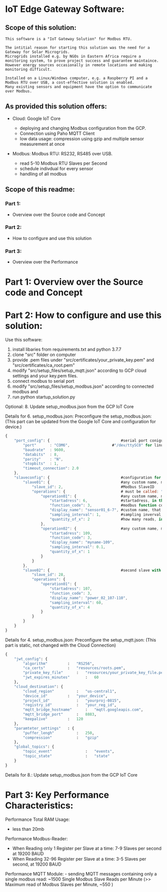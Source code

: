 # IoT Edge Gateway Software:

## Scope of this solution:
	This software is a "IoT Gateway Solution" for Modbus RTU. 
	
	The intitial reason for starting this solution was the need for a Gateway for Solar Microgrids.
	Microgrids installed e.g. by NGOs in Eastern Africa require a monitoring system, to prove project success and guarantee maintaince. 
	However energy sources occasionally in remote locations and making monitoring difficult. 

	Installed on a Linux/Windows computer, e.g. a Raspberry PI and a Modbus RTU over USB, a cost-effective solution is enabled. 
	Many existing sensors and equipment have the option to communicate over Modbus.

## As provided this solution offers:
- Cloud: Google IoT Core
	- deploying and changing Modbus configuration from the GCP.
	- Connection using Paho MQTT Client
	- low data usage: compression using gzip and multiple sensor measurement at once

- Modbus: Modbus RTU: RS232, RS485 over USB.
	- read 5-10 Modbus RTU Slaves per Second
	- schedule indivdual for every sensor
	- handling of all modbus

## Scope of this readme:

### Part 1:
- Overview over the Source code and Concept
### Part 2: 
- How to configure and use this solution
### Part 3: 
- Overview over the Performance

# Part 1: Overview over the Source code and Concept




# Part 2: How to configure and use this solution:

Use this software:
1. install libaries from requirements.txt and python 3.7.7
2. clone "src" folder on computer
3. provide .pem files under "src/certificates/your_private_key.pem" and "src/certificates/ca_root.pem"
4. modify "src/setup_files/setup_mqtt.json" according to GCP cloud settings and your key.pem files.
5. connect modbus to serial port
6. modify "src/setup_files/setup_modbus.json" according to connected modbus and 
7. run python startup_solution.py

Optional:
8. Update setup_modbus.json from the GCP IoT Core

Details for 6. setup_modbus.json:
Preconfigure the setup_modbus.json: (This part can be updated from the Google IoT Core and configuration for device.)

```javascript
{
    "port_config": {                                #serial port coniguration, configures python Serial.Serial
        "port"		: "COM6",                   #"/dev/ttySC0" for linux or "COM" for windows
        "baudrate"	: 9600,
        "databits"	: 8,
        "parity"	: "N",
        "stopbits"	: 1,
        "timeout_connection": 2.0
    },
    "slaveconfig": {                                #configuration for all slaves over this port, configures python Modbus_TK
        "slave01": {                                #any custom name, must be unique
            "slave_id": 2,                          #Modbus SlaveID
            "operations": {                         # must be called: "operations"
                "operation01": {                    #any custom name, must be unique
                    "startadress": 6,               #startadress, in this case 0006 or 6
                    "function_code": 3,             #modbus function code
                    "display_name": "sensor01_6-7", #custom name, that will be sent with MQTT
                    "sampling_interval": 1,         #sampling inverval, in seconds between 0.1 and 864001, recommended >0.5
                    "quantity_of_x": 2              #how many reads, in this case, value of 40006 and 40007 will be returned
                },
                "operation02": {                    #any custom name, must be unique, e.g. in this case not "operation01"
                    "startadress": 109,
                    "function_code": 3,
                    "display_name": "myname-109",
                    "sampling_interval": 0.1,
                    "quantity_of_x": 1
                }
            }
        },
        "slave02": {                                #second slave with different slave_id
            "slave_id": 28,
            "operations": {
                "operation01": {
                    "startadress": 107,
                    "function_code": 3,
                    "display_name": "power_02_107-110",
                    "sampling_interval": 60,
                    "quantity_of_x": 4                    
                }
            }
        }
    }
}
```

Details for 4. setup_modbus.json:
Preconfigure the setup_mqtt.json: (This part is static, not changed with the Cloud Connection)

```python
{
	"jwt_config": {
		"algorithm"			:	"RS256",                                    #Which encryption algorithm to use to generate the JWT.
		"ca_certs"			:	"resources/roots.pem",                      #CA root from https://pki.google.com/roots.pem
		"private_key_file"		:	"resources/your_private_key_file.pem",      #Path to private key file.
		"jwt_expires_minutes"		:	60                                          #Expiration time, in minutes, for JWT tokens. notlonger then 24h, recommended 60mins
	},
	"cloud_destination": {
		"cloud_region"			:	"us-central1",								#Cloud_region
		"device_id"			:	"your_device",								#IoT Core Device name		
		"project_id"			:	"yourproj-0815",							#project name		
		"registry_id"			:	"your_reg_id",							    #IoT Core Registry ID
		"mqtt_bridge_hostname"		:	"mqtt.googleapis.com",                      #MQTT bridge hostname
		"mqtt_bridge_port"		:	8883,	                                    #Choices : 8883 or 443.     MQTT bridge port.
		"keepalive"			:	120                                         #MQTT Heartbeat Frequency in seconds, best practice 60 or 120 seconds,  should not exceed max of 20 minutes
	},
	"paramteter_settings"	: {
		"puffer_lengh"			:	250,                                        #Now many sensor reads / RTU requests to accumulate before publishing. Best Practice: Size of Slave reads per 10 minutes
		"compression"			:	"gzip"                                      #String, Choice: "gzip", "lzma" or  "None". With "gzip" and "lzma", encoding json as utf-8 message and compressing. Reduces transmit data by Factor ~10
	},
	"global_topics": {                                                          #must be preconfigured in Cloud, IoT Core default is "events" and "state", otherwise will fail
		"topic_event"           	:	"events",                                   #topic for MQTT messages containing telemetry/sensor data, 
		"topic_state"           	:	"state"                                     #topic for MQTT messages containing status updates or critical errors, 
	}
}
```
Details for 8.: Update setup_modbus.json from the GCP IoT Core



# Part 3: Key Performance Characteristics:

Performance Total RAM Usage:
- less than 20mb

Performance Modbus-Reader:
-   When Reading only 1 Register per Slave at a time: 7-9 Slaves per second at 19200 BAUD
-   When Reading 32-96 Register per Slave at a time: 3-5 Slaves per second,  at 19200 BAUD

Performance MQTT Module:
    - sending MQTT messages containing only a single modbus read: ~1500 Single Modbus Slave Reads per Minute (>> Maximum read of Modbus Slaves per Minute, ~550  )
